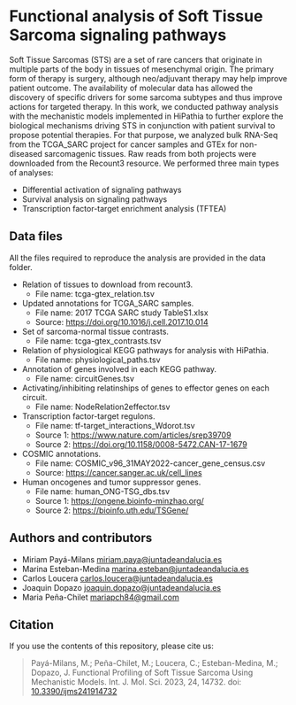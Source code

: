 # Functional analysis of Soft Tissue Sarcoma signaling pathways

Soft Tissue Sarcomas (STS) are a set of rare cancers that originate in multiple parts of the body in tissues of mesenchymal origin. 
The primary form of therapy is surgery, although neo/adjuvant therapy may help improve patient outcome. 
The availability of molecular data has allowed the discovery of specific drivers for some sarcoma subtypes and thus improve actions for targeted therapy. 
In this work, we conducted pathway analysis with the mechanistic models implemented in HiPathia to further explore the biological mechanisms driving STS in conjunction with patient survival to propose potential therapies. 
For that purpose, we analyzed bulk RNA-Seq from the TCGA_SARC project for cancer samples and GTEx for non-diseased sarcomagenic tissues. 
Raw reads from both projects were downloaded from the Recount3 resource. 
We performed three main types of analyses:
* Differential activation of signaling pathways
* Survival analysis on signaling pathways
* Transcription factor-target enrichment analysis (TFTEA)

## Data files

All the files required to reproduce the analysis are provided in the data folder.

* Relation of tissues to download from recount3.
  * File name: tcga-gtex_relation.tsv
* Updated annotations for TCGA_SARC samples.
  * File name: 2017 TCGA SARC study TableS1.xlsx
  * Source: https://doi.org/10.1016/j.cell.2017.10.014
* Set of sarcoma-normal tissue contrasts.
  * File name: tcga-gtex_contrasts.tsv
* Relation of physiological KEGG pathways for analysis with HiPathia.
  * File name: physiological_paths.tsv
* Annotation of genes involved in each KEGG pathway.
  * File name: circuitGenes.tsv
* Activating/inhibiting relatinships of genes to effector genes on each circuit.
  * File name: NodeRelation2effector.tsv
* Transcription factor-target regulons.
  * File name: tf-target_interactions_Wdorot.tsv
  * Source 1: https://www.nature.com/articles/srep39709
  * Source 2: https://doi.org/10.1158/0008-5472.CAN-17-1679
* COSMIC annotations.
  * File name: COSMIC_v96_31MAY2022-cancer_gene_census.csv
  * Source: https://cancer.sanger.ac.uk/cell_lines
* Human oncogenes and tumor suppressor genes.
  * File name: human_ONG-TSG_dbs.tsv
  * Source 1: https://ongene.bioinfo-minzhao.org/
  * Source 2: https://bioinfo.uth.edu/TSGene/
 
## Authors and contributors

- Miriam Payá-Milans <miriam.paya@juntadeandalucia.es>
- Marina Esteban-Medina <marina.esteban@juntadeandalucia.es>
- Carlos Loucera <carlos.loucera@juntadeandalucia.es>
- Joaquin Dopazo <joaquin.dopazo@juntadeandalucia.es>
- Maria Peña-Chilet <mariapch84@gmail.com>

## Citation

If you use the contents of this repository, please cite us:

> Payá-Milans, M.; Peña-Chilet, M.; Loucera, C.; Esteban-Medina, M.; Dopazo, J. Functional Profiling of Soft Tissue Sarcoma Using Mechanistic Models. Int. J. Mol. Sci. 2023, 24, 14732. doi: [10.3390/ijms241914732](https://doi.org/10.3390/ijms241914732)

